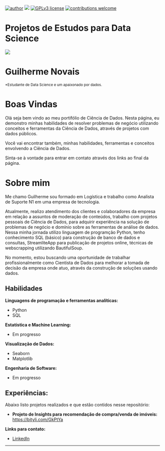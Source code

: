[![author](https://img.shields.io/badge/author-guilherme-red.svg)](https://www.linkedin.com/in/guilherme-novais-84b161163/) [![](https://img.shields.io/badge/python-3.7+-blue.svg)](https://www.python.org/downloads/release/python-365/) [![GPLv3 license](https://img.shields.io/badge/License-GPLv3-blue.svg)](http://perso.crans.org/besson/LICENSE.html) [![contributions welcome](https://img.shields.io/badge/contributions-welcome-brightgreen.svg?style=flat)](https://github.com/GuilhermeGNO?tab=repositories)

# Projetos de Estudos para Data Science
![](https://github.com/GuilhermeGNO/Projetos-Estudos-Data-Science/blob/main/banner.png)

# Guilherme Novais
<sub>*Estudante de Data Science e um apaixonado por dados.</sub>

# Boas Vindas
Olá seja bem vindo ao meu portifólio de Ciência de Dados. Nesta página, eu demonstro minhas habilidades de resolver problemas de negócio utilizando conceitos e ferramentas da Ciência de Dados, através de projetos com dados públicos.

Você vai encontrar também, minhas habilidades, ferramentas e conceitos envolvendo a Ciência de Dados.

Sinta-se à vontade para entrar em contato através dos links ao final da página.


# Sobre mim

Me chamo Guilherme sou formado em Logística e trabalho como Analista de Suporte N1 em uma empresa de tecnologia.

Atualmente, realizo atendimento dos clientes e colaboradores da empresa em relação a assuntos de moderação de conteúdos, trabalho com projetos pessoais de Ciência de Dados, para adquirir experiência na solução de problemas de negócio e domínio sobre as ferramentas de análise de dados. Nessa minha jornada utilizo linguagem de programção Python, tenho conhecimento SQL (básico) para construção de banco de dados e consultas, StreamliteApp para publicação de projetos online, técnicas de webscrapping utilizando BautifulSoup.

No momento, estou buscando uma oportunidade de trabalhar profissionalmente como Cientista de Dados para melhorar a tomada de decisão da empresa onde atuo, através da construção de soluções usando dados.

## Habilidades


**Linguagens de programação e ferramentas analíticas:** 
* Python
* SQL

**Estatística e Machine Learning:** 
* Em progresso 

**Visualização de Dados:**
* Seaborn
* Matplotlib

**Engenharia de Software:**
* Em progresso

## Experiências:
Abaixo listo projetos realizados e que estão contidos nesse repositório:

* **Projeto de Insights para recomendação de compra/venda de imóveis:** https://bityli.com/GkPtYa

**Links para contato:**
* [LinkedIn](https://www.linkedin.com/in/guilherme-novais-84b161163/)



---
